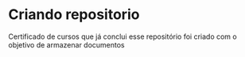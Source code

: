 # Criando repositorio
Certificado de cursos que já conclui 
esse repositório foi criado com o objetivo de armazenar documentos 
